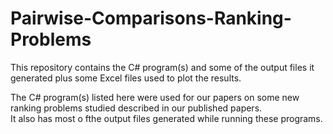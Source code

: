 # Pairwise-Comparisons-Ranking-Problems
This repository contains the C# program(s) and some of the output files it generated plus some Excel files used to plot the results.

The C# program(s) listed here were used for our papers on some new ranking problems studied described in our published papers.  
It also has most o fthe output files generated while running these programs.

